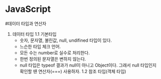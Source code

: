 # JavaScript

#데이터 타입과 연산자
1. 데이터 타입
 1.1 기본타입
   - 숫자, 문자열, 불린값, null, undifined 타입이 있다.
   - 느슨한 타입 체크 언어.
   - 모든 수는 number로 실수로 처리한다.
   - 한번 정의된 문자열은 변하지 않는다.
   - null 타입은 typeof 결과가 null이 아니고 Object이다. 그래서 null 타입인지 확인할 떈 연산자(===) 사용하자.
 1.2 참조 타입(객체 타입)